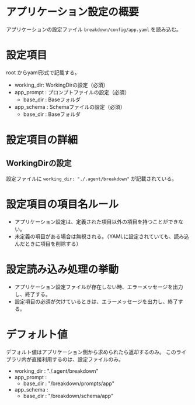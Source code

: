 # アプリケーション設定の概要

アプリケーションの設定ファイル
`breakdown/config/app.yaml` 
を読み込む。

# 設定項目
root からyaml形式で記載する。
- working_dir: WorkingDirの設定（必須）
- app_prompt : プロンプトファイルの設定（必須）
  - base_dir : Baseフォルダ
- app_schema : Schemaファイルの設定（必須）
  - base_dir : Baseフォルダ



# 設定項目の詳細
## WorkingDirの設定
設定ファイルに `working_dir: "./.agent/breakdown"` が記載されている。

# 設定項目の項目名ルール
- アプリケーション設定は、定義された項目以外の項目を持つことができない。
- 未定義の項目がある場合は無視される。（YAMLに設定されていても、読み込んだときに項目を削除する）

# 設定読み込み処理の挙動
- アプリケーション設定ファイルが存在しない時、エラーメッセージを出力し、終了する。
- 設定項目の必須が欠けているときは、エラーメッセージを出力し、終了する。

# デフォルト値
デフォルト値はアプリケーション側から求められたら返却するのみ。
このライブラリ内が直接利用するのは、設定ファイルのみ。

- working_dir : "./.agent/breakdown"
- app_prompt : 
  - base_dir : "/breakdown/prompts/app"
- app_schema :
  - base_dir : "/breakdown/schema/app"

